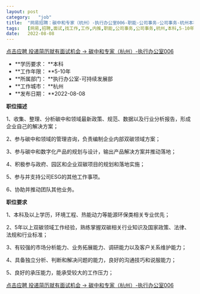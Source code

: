 ```yaml
---
layout:	post
category:	"job"
title:	"网易招聘：碳中和专家（杭州）-执行办公室006-职能-公司事务-公司事务-杭州本科5-10年"
tags:	[网易,招聘,面试,找工作,工作,内推,职能,公司事务,公司事务,杭州,本科,5-10年]
date:	2022-08-08
---
```


[点击应聘 投递简历就有面试机会 ->  碳中和专家（杭州）-执行办公室006](http://mobile.bole.netease.com/bole/boleDetail?id=40579&employeeId=346f03c3cda5f04c&key=all)



- **学历要求： **本科
- **工作年限： **5-10年
- **所属部门： **执行办公室-可持续发展部
- **工作城市： **杭州
- **发布日期： **2022-08-08



**职位描述**

1、收集、整理、分析碳中和领域最新政策、规范、数据以及行业分析报告，形成企业自己的解决方案；

2、参与碳中和领域的管理咨询，负责编制企业内部双碳领域方案；

3、参与碳中和数字化产品的规划与设计，输出产品解决方案并推动落地；

4、积极参与政府、园区和企业双碳项目的规划和落地实施；

5、参与并支持公司ESG的其他工作事项。

6、协助并推动团队其他业务。



**职位要求**

1、本科及以上学历，环境工程、热能动力等能源环保类相关专业优先；

2、5年以上双碳领域工作经验，熟练掌握双碳相关行业知识及国家政策、法律、法规和行业标准；

3、有较强的市场分析能力、业务拓展能力、调研能力以及客户关系维护能力；

4、具备独立分析、判断和解决问题的能力，良好的沟通技巧和说服能力；

5、良好的承压能力，能承受较大的工作压力；



[点击应聘 投递简历就有面试机会 ->  碳中和专家（杭州）-执行办公室006](http://mobile.bole.netease.com/bole/boleDetail?id=40579&employeeId=346f03c3cda5f04c&key=all)